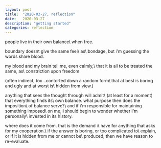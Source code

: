 ```yaml
---
layout: post
title:  "2020-03-27, reflection"
date:   2020-03-27
description: "getting started"
categories: reflection
---
```

people live in their own balance\\
when free.


boundary doesnt give the same feel\\
as\\
bondage, but i'm guessing the words share blood.

my blood and my brain tell me, even calmly,\\
that it is all to be treated the same, as\\
constriction upon freedom

(often indirect, too...contorted down a random form\\
that at best is boring and ugly and at worst is\\
hidden from view.)

anything that sees the thought through will admit\\
(at least for a moment) that everything finds its\\
own balance. what purpose then does the imposition\\
of balance serve?\\
and if i'm responsible for maintaining something imposed\\
on me, i should begin to wonder whether i'm personally\\
invested in its history.

where does it come from. that is the demand i\\
have for anything that asks for my cooperation.\\
if the answer is boring, or too complicated to\\
explain, or if it is hidden from me or cannot be\\
produced, then we have reason to re-evaluate.

